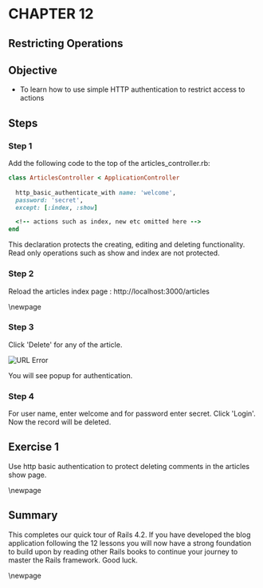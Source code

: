 CHAPTER 12
=============
Restricting Operations
------------------------------


## Objective ##

- To learn how to use simple HTTP authentication to restrict access to actions

## Steps ##

### Step 1 ###

Add the following code to the top of the articles_controller.rb:

```ruby
class ArticlesController < ApplicationController
  
  http_basic_authenticate_with name: 'welcome', 
  password: 'secret', 
  except: [:index, :show]

  <!-- actions such as index, new etc omitted here -->
end
```

This declaration protects the creating, editing and deleting functionality. Read only operations such as show and index are not protected.

### Step 2 ###

Reload the articles index page : http://localhost:3000/articles 

\newpage

### Step 3 ###

Click 'Delete' for any of the article. 

![URL Error](./figures/http_basic_auth)

You will see popup for authentication.

### Step 4 ###

For user name, enter welcome and for password enter secret. Click 'Login'. Now the record will be deleted.

## Exercise 1 ##

Use http basic authentication to protect deleting comments in the articles show page.

\newpage

## Summary ##

This completes our quick tour of Rails 4.2. If you have developed the blog application following the 12 lessons you will now have a strong foundation to build upon by reading other Rails books to continue your journey to master the Rails framework. Good luck.

\newpage
